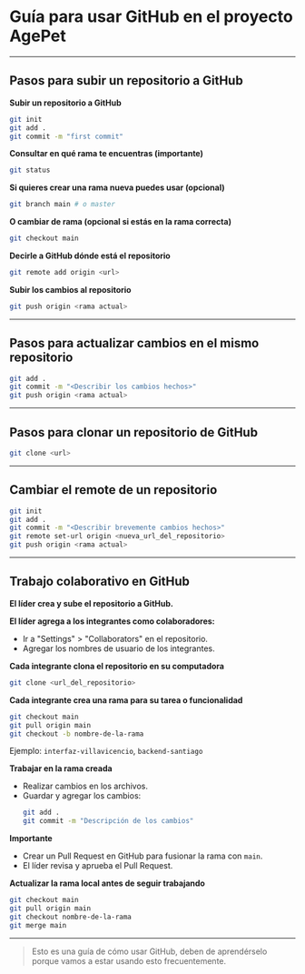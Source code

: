 # Guía para usar GitHub en el proyecto AgePet

---

## Pasos para subir un repositorio a GitHub

**Subir un repositorio a GitHub**
```bash
git init 
git add .
git commit -m "first commit"
```

**Consultar en qué rama te encuentras (importante)**
```bash
git status
```

**Si quieres crear una rama nueva puedes usar (opcional)**
```bash
git branch main # o master
```

**O cambiar de rama (opcional si estás en la rama correcta)**
```bash
git checkout main
```

**Decirle a GitHub dónde está el repositorio**
```bash
git remote add origin <url>
```

**Subir los cambios al repositorio**
```bash
git push origin <rama actual>
```

---

## Pasos para actualizar cambios en el mismo repositorio

```bash
git add .
git commit -m "<Describir los cambios hechos>"
git push origin <rama actual>
```

---

## Pasos para clonar un repositorio de GitHub 

```bash
git clone <url>
```

---

## Cambiar el remote de un repositorio

```bash
git init
git add .
git commit -m "<Describir brevemente cambios hechos>"
git remote set-url origin <nueva_url_del_repositorio>
git push origin <rama actual>
```

---

## Trabajo colaborativo en GitHub

**El líder crea y sube el repositorio a GitHub.**

**El líder agrega a los integrantes como colaboradores:**
- Ir a "Settings" > "Collaborators" en el repositorio.
- Agregar los nombres de usuario de los integrantes.

**Cada integrante clona el repositorio en su computadora**
```bash
git clone <url_del_repositorio>
```

**Cada integrante crea una rama para su tarea o funcionalidad**
```bash
git checkout main
git pull origin main
git checkout -b nombre-de-la-rama
```
Ejemplo: `interfaz-villavicencio`, `backend-santiago`

**Trabajar en la rama creada**
- Realizar cambios en los archivos.
- Guardar y agregar los cambios:
  ```bash
  git add .
  git commit -m "Descripción de los cambios"
  ```

**Importante**
- Crear un Pull Request en GitHub para fusionar la rama con `main`.
- El líder revisa y aprueba el Pull Request.

**Actualizar la rama local antes de seguir trabajando**
```bash
git checkout main
git pull origin main
git checkout nombre-de-la-rama
git merge main
```

---

> Esto es una guía de cómo usar GitHub, deben de aprendérselo porque vamos a estar usando esto frecuentemente.
